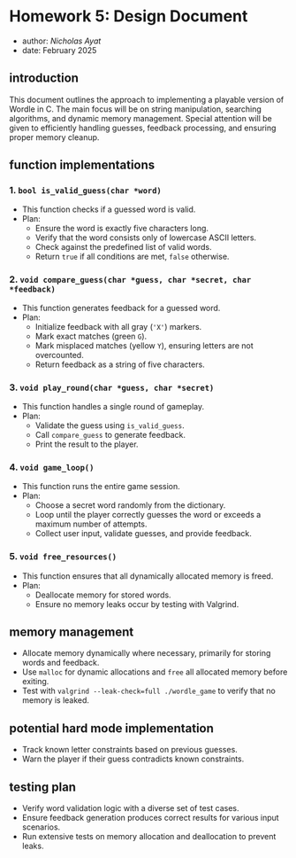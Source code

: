 # Homework 5: Design Document

  * author: *Nicholas Ayat* 
  * date: February 2025

## introduction

This document outlines the approach to implementing a playable version of Wordle in C. The main focus will be on string manipulation, searching algorithms, and dynamic memory management. Special attention will be given to efficiently handling guesses, feedback processing, and ensuring proper memory cleanup.

## function implementations

### 1. `bool is_valid_guess(char *word)`
- This function checks if a guessed word is valid.
- Plan:
  - Ensure the word is exactly five characters long.
  - Verify that the word consists only of lowercase ASCII letters.
  - Check against the predefined list of valid words.
  - Return `true` if all conditions are met, `false` otherwise.

### 2. `void compare_guess(char *guess, char *secret, char *feedback)`
- This function generates feedback for a guessed word.
- Plan:
  - Initialize feedback with all gray (`'X'`) markers.
  - Mark exact matches (green `G`).
  - Mark misplaced matches (yellow `Y`), ensuring letters are not overcounted.
  - Return feedback as a string of five characters.

### 3. `void play_round(char *guess, char *secret)`
- This function handles a single round of gameplay.
- Plan:
  - Validate the guess using `is_valid_guess`.
  - Call `compare_guess` to generate feedback.
  - Print the result to the player.

### 4. `void game_loop()`
- This function runs the entire game session.
- Plan:
  - Choose a secret word randomly from the dictionary.
  - Loop until the player correctly guesses the word or exceeds a maximum number of attempts.
  - Collect user input, validate guesses, and provide feedback.

### 5. `void free_resources()`
- This function ensures that all dynamically allocated memory is freed.
- Plan:
  - Deallocate memory for stored words.
  - Ensure no memory leaks occur by testing with Valgrind.

## memory management
- Allocate memory dynamically where necessary, primarily for storing words and feedback.
- Use `malloc` for dynamic allocations and `free` all allocated memory before exiting.
- Test with `valgrind --leak-check=full ./wordle_game` to verify that no memory is leaked.

## potential hard mode implementation
- Track known letter constraints based on previous guesses.
- Warn the player if their guess contradicts known constraints.

## testing plan
- Verify word validation logic with a diverse set of test cases.
- Ensure feedback generation produces correct results for various input scenarios.
- Run extensive tests on memory allocation and deallocation to prevent leaks.